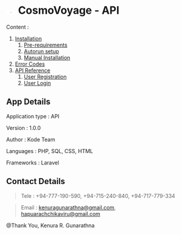 # <img src="./public/favicon.png" alt="CosmoVoyage Logo" width="25px" > CosmoVoyage - API

Content :

1. [Installation](./documentation/Installation.md)
    1. [Pre-requirements](./documentation/Installation.md/#pre-requirements)
    2. [Autorun setup](./documentation/Installation.md/#autorun-setup)
    2. [Manual Installation](./documentation/Installation.md/#manual-installation)
2. [Error Codes](./documentation/Error-Codes.md)
3. [API Reference](./documentation/API/)
    1. [User Registration](./documentation/API/User-Registration.md)
    2. [User Login](./documentation/API/User-Login.md)


## App Details 

Application type : API

Version : 1.0.0

Author : Kode Team

Languages : PHP, SQL, CSS, HTML

Frameworks : Laravel

## Contact Details

> Tele : +94-777-190-590, +94-715-240-840, +94-717-779-334

> Email : kenuragunarathna@gmail.com, hapuarachchikaviru@gmail.com

@Thank You, Kenura R. Gunarathna